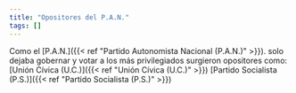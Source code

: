 ```yaml
---
title: "Opositores del P.A.N."
tags: []
---
```

Como el [P.A.N.]({{< ref "Partido Autonomista Nacional (P.A.N.)" >}}). solo dejaba gobernar y votar a los más privilegiados surgieron opositores como:
[Unión Cívica (U.C.)]({{< ref "Unión Cívica (U.C.)" >}})
[Partido Socialista (P.S.)]({{< ref "Partido Socialista (P.S.)" >}})